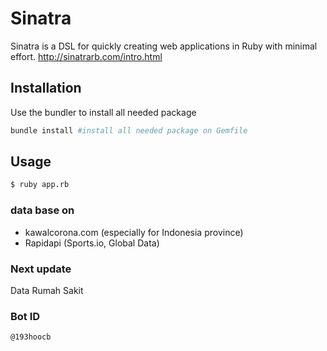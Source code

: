 # Sinatra

Sinatra is a DSL for quickly creating web applications in Ruby with minimal effort. 
http://sinatrarb.com/intro.html

## Installation

Use the bundler to install all needed package

```bash
bundle install #install all needed package on Gemfile
```

## Usage

```bash
$ ruby app.rb
```

### data base on

- kawalcorona.com (especially for Indonesia province)
- Rapidapi (Sports.io, Global Data)

### Next update

Data Rumah Sakit

### Bot ID
```
@193hoocb
```